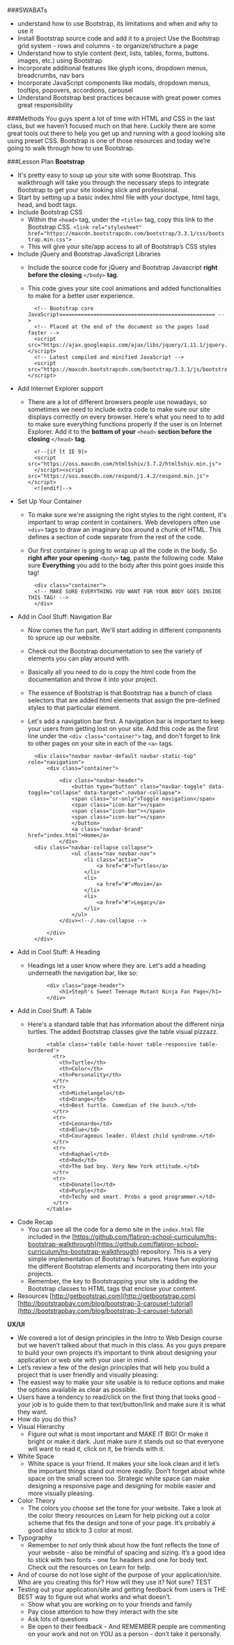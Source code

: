 ###SWABATs

+ understand how to use Bootstrap, its limitations and when and why to use it
+ Install Bootstrap source code and add it to a project
Use the Bootstrap grid system - rows and columns - to organize/structure a page
+ Understand how to style content (text, lists, tables, forms, buttons. images, etc.) using Bootstrap
+ Incorporate additional features like glyph icons, dropdown menus, breadcrumbs, nav bars
+ Incorporate JavaScript components like modals, dropdown menus, tooltips, popovers, accordions, carousel
+ Understand Bootstrap best practices because with great power comes great responsibility

###Methods
You guys spent a lot of time with HTML and CSS in the last class, but we haven’t focused much on that here. Luckily there are some great tools out there to help you get up and running with a good looking site using preset CSS. Bootstrap is one of those resources and today we’re going to walk through how to use Bootstrap.

###Lesson Plan
<b>Bootstrap</b>

+ It's pretty easy to soup up your site with some Bootstrap. This walkthrough will take you through the necessary steps to integrate Bootstrap to get your site looking slick and professional.
+ Start by setting up a basic index.html file with your doctype, html tags, head, and bodt tags.
+ Include Bootstrap CSS
	+ Within the `<head>` tag, under the `<title>` tag, copy this link to the Bootstrap CSS.
		`<link rel="stylesheet" href="https://maxcdn.bootstrapcdn.com/bootstrap/3.3.1/css/bootstrap.min.css">`
	+ This will give your site/app access to all of Bootstrap’s CSS styles
+ Include jQuery and Bootstrap JavaScript Libraries
	+ Include the source code for jQuery and Bootstrap Javascript **right before the closing** `</body>` **tag**. 
	+ This code gives your site cool animations and added functionalities to make for a better user experience.

			<!-- Bootstrap core JavaScript================================================== -->
			<!-- Placed at the end of the document so the pages load faster -->
			<script src="https://ajax.googleapis.com/ajax/libs/jquery/1.11.1/jquery.min.js"></script>
			<!-- Latest compiled and minified JavaScript -->
			<script src="https://maxcdn.bootstrapcdn.com/bootstrap/3.3.1/js/bootstrap.min.js"></script>
	
+ Add Internet Explorer support
	+ There are a lot of different browsers people use nowadays, so sometimes we need to include extra code to make sure our site displays correctly on every browser. Here's what you need to to add to make sure everything functions properly if the user is on Internet Explorer. Add it to the **bottom of your** `<head>` **section before the closing** `</head>` **tag**.

	
			<!--[if lt IE 9]>
			<script src="https://oss.maxcdn.com/html5shiv/3.7.2/html5shiv.min.js">
			</script><script src="https://oss.maxcdn.com/respond/1.4.2/respond.min.js"></script>
			<![endif]-->
+ Set Up Your Container
	+ To make sure we're assigning the right styles to the right content, it's important to wrap content in containers. Web developers often use `<div>` tags to draw an imaginary box around a chunk of HTML. This defines a section of code separate from the rest of the code. 
	+ Our first container is going to wrap up all the code in the body. So **right after your opening** `<body>` **tag**, paste the following code. Make sure **Everything** you add to the body after this point goes inside this tag!

			<div class="container">
  			<!-- MAKE SURE EVERYTHING YOU WANT FOR YOUR BODY GOES INSIDE THIS TAG! -->
			</div>
+ Add in Cool Stuff: Navigation Bar
	+ Now comes the fun part. We'll start adding in different components to spruce up our website. 
	+ Check out the Bootstrap documentation to see the variety of elements you can play around with. 
	+ Basically all you need to do is copy the html code from the documentation and throw it into your project. 
	+ The essence of Bootstrap is that Bootstrap has a bunch of class selectors that are added html elements that assign the pre-defined styles to that particular element.
	+ Let's add a navigation bar first. A navigation bar is important to keep your users from getting lost on your site. Add this code as the first line under the `<div class="container">` tag, and don't forget to link to other pages on your site in each of the `<a>` tags.

			<div class="navbar navbar-default navbar-static-top" role="navigation">
			    <div class="container">

			        <div class="navbar-header">
			            <button type="button" class="navbar-toggle" data-toggle="collapse" data-target=".navbar-collapse">
			            <span class="sr-only">Toggle navigation</span>
			            <span class="icon-bar"></span>
			            <span class="icon-bar"></span>
			            <span class="icon-bar"></span>
			            </button>
			            <a class="navbar-brand" href="index.html">Home</a>
			        </div>
			<div class="navbar-collapse collapse">
			            <ul class="nav navbar-nav">
			                <li class="active">
			                    <a href="#">Turtles</a>
			                </li>
			                <li>
			                    <a href="#">Movie</a>
			                </li>
			                <li>
			                    <a href="#">Legacy</a>
			                </li>
			            </ul>
			        </div><!--/.nav-collapse -->

			    </div>
			</div>
+ Add in Cool Stuff: A Heading
	+ Headings let a user know where they are. Let's add a heading underneath the navigation bar, like so:
	
				<div class="page-header">
	    			<h1>Steph's Sweet Teenage Mutant Ninja Fan Page</h1>
				</div>
+ Add in Cool Stuff: A Table
	+ Here's a standard table that has information about the different ninja turtles. The added Bootstrap classes give the table visual pizzazz.
		
		
				<table class='table table-hover table-responsive table-bordered'>
				  <tr>
				    <th>Turtle</th>
				    <th>Color</th>
				    <th>Personality</th>
				  </tr>
				  <tr>
				    <td>Michelangelo</td>
				    <td>Orange</td>
				    <td>Best turtle. Comedian of the bunch.</td>
				  </tr>
				  <tr>
				    <td>Leonardo</td>
				    <td>Blue</td>
				    <td>Courageous leader. Oldest child syndrome.</td>
				  </tr>
				  <tr>
				    <td>Raphael</td>
				    <td>Red</td>
				    <td>The bad boy. Very New York attitude.</td>
				  </tr>
				  <tr>
				    <td>Donatello</td>
				    <td>Purple</td>
				    <td>Techy and smart. Probs a good programmer.</td>
				  </tr>
				</table>
+ Code Recap
	+ You can see all the code for a demo site in the `index.html` file included in the [https://github.com/flatiron-school-curriculum/hs-bootstrap-walkthrough](https://github.com/flatiron-school-curriculum/hs-bootstrap-walkthrough)  repository. This is a very simple implementation of Bootstrap's features. Have fun exploring the different Bootstrap elements and incorporating them into your projects. 
	+ Remember, the key to Bootstrapping your site is adding the Bootstrap classes to HTML tags that enclose your content.
+ Resources
[http://getbootstrap.com](http://getbootstrap.com)
[http://bootstrapbay.com/blog/bootstrap-3-carousel-tutorial](http://bootstrapbay.com/blog/bootstrap-3-carousel-tutorial) 

<b>UX/UI</b>

+ We covered a lot of design principles in the Intro to Web Design course but we haven’t talked about that much in this class. As you guys prepare to build your own projects it’s important to think about designing your application or web site with your user in mind.
+ Let’s review a few of the design principles that will help you build a project that is user friendly and visually pleasing:
+ The easiest way to make your site usable is to reduce options and make the options available as clear as possible. 
+ Users have a tendency to read/click on the first thing that looks good - your job is to guide them to that text/button/link and make sure it is what they want.
+ How do you do this?
+ Visual Hierarchy
	+ Figure out what is most important and MAKE IT BIG! Or make it bright or make it dark. Just make sure it stands out so that everyone will want to read it, click on it, be friends with it.
+ White Space
	+ White space is your friend. It makes your site look clean and it let’s the important things stand out more readily. Don’t forget about white space on the small screen too. Strategic white space can make designing a responsive page and designing for mobile easier and more visually pleasing.
+ Color Theory
	+ The colors you choose set the tone for your website. Take a look at the color theory resources on Learn for help picking out a color scheme that fits the design and tone of your page. It’s probably a good idea to stick to 3 color at most.
+ Typography
	+ Remember to not only think about how the font reflects the tone of your website - also be mindful of spacing and sizing. It’s a good idea to stick with two fonts - one for headers and one for body text. Check out the resources on Learn for help.
+ And of course do not lose sight of the purpose of your application/site. Who are you creating this for? How will they use it? Not sure? TEST
+ Testing out your application/site and getting feedback from users is THE BEST way to figure out what works and what doesn’t. 
	+ Show what you are working on to your friends and family 
	+ Pay close attention to how they interact with the site
	+ Ask lots of questions
	+ Be open to their feedback - And REMEMBER people are commenting on your work and not on YOU as a person - don’t take it personally.

